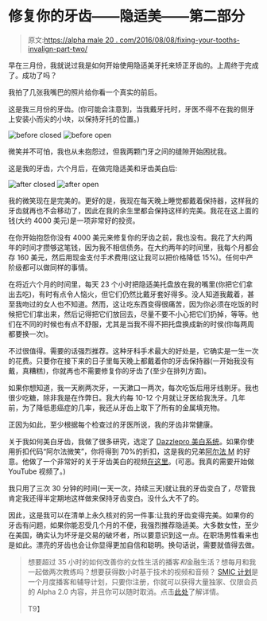 # 修复你的牙齿——隐适美——第二部分

> 原文:[https://alpha male 20 . com/2016/08/08/fixing-your-tooths-invalign-part-two/](https://alphamale20.com/2016/08/08/fixing-your-teeth-invisalign-part-two/)

早在三月份，我就说过我是如何开始使用隐适美牙托来矫正牙齿的。上周终于完成了。成功了吗？

我拍了几张我嘴巴的照片给你看一个真实的前后。

这是我三月份的牙齿。(你可能会注意到，当我戴牙托时，牙医不得不在我的侧牙上安装小而尖的小块，以保持牙托的位置。)

![before closed](../Images/970c309db07dca68dc50e08d16ab2a0a.png) ![before open](../Images/fad41dfd7af159a4a25b8d4da0bd84c4.png)

微笑并不可怕，我也从未抱怨过，但我两颗门牙之间的缝隙开始困扰我。

这是我的牙齿，六个月后，在做完隐适美和牙齿美白后:

![after closed](../Images/a2cd17cf0fa502f1d91af6e6e39139a3.png) ![after open](../Images/c90f4fbd412500bc5466b194426a6efc.png)

我的微笑现在是完美的。更好的是，我现在每天晚上睡觉都戴着保持器，这样我的牙齿就再也不会移动了，因此在我的余生里都会保持这样的完美。我花在这上面的钱(大约 4000 美元)是一项非常好的投资。

在你开始抱怨你没有 4000 美元来修复你的牙齿之前，我也没有。我花了大约两年的时间才攒够这笔钱，因为我不相信债务。在大约两年的时间里，我每个月都会存 160 美元，然后用现金支付手术费用(这让我可以把价格降低 15%)。任何中产阶级都可以做同样的事情。

在将近六个月的时间里，每天 23 个小时把隐适美托盘放在我的嘴里(你把它们拿出去吃)，有时有点令人恼火，但它们仍然比戴牙套好得多。没人知道我戴着，甚至我吻过的女人也不知道。然而，这让吃东西变得很痛苦，因为你必须在吃饭的时候把它们拿出来，然后记得把它们放回去，尽量不要不小心把它们扔掉，等等。他们在不同的时候也有点不舒服，尤其是当我不得不把托盘换成新的时侯(你每两周都要换一次)。

不过很值得。需要的话强烈推荐。这种牙科手术最大的好处是，它确实是一生一次的花费。只要你在接下来的日子里每天晚上都戴着你的牙齿保持器(一开始我没有戴，真糟糕)，你就再也不需要修复你的牙齿了(至少在排列方面)。

如果你想知道，我一天刷两次牙，一天漱口一两次，每次吃饭后用牙线剔牙。我也很少吃糖，除非我是在作弊日。我大约每 10-12 个月就让牙医给我洗牙。几年前，为了降低患癌症的几率，我还从牙齿上取下了所有的金属填充物。

正因为如此，至少根据每个检查过的牙医所说，我的牙齿非常健康。

关于我如何美白牙齿，我做了很多研究，选定了 [Dazzlepro 美白系统](http://dazzlepro.com/products/whitening-pro-system)。如果你使用折扣代码“阿尔法微笑”，你将得到 70%的折扣，这是我的兄弟[阿尔法 M](https://www.youtube.com/user/AlphaMconsulting) 的好意。他做了一个非常好的关于牙齿美白的视频[在这里](https://www.youtube.com/watch?v=TmPw9PX-G9s)。(可恶。我真的需要开始做 YouTube 视频了。)

我只用了三次 30 分钟的时间(一天一次，持续三天)就让我的牙齿变白了，尽管我肯定我还得半定期地这样做来保持牙齿变白。没什么大不了的。

因此，这是我可以在清单上永久核对的另一件事:让我的牙齿变得完美。如果你的牙齿有问题，如果你能忍受几个月的不便，我强烈推荐隐适美。大多数女性，至少在美国，确实认为坏牙是交易的破坏者，所以要意识到这一点。在职场男性看来也是如此。漂亮的牙齿也会让你显得更加自信和聪明。换句话说，需要就值得去做。

> 想要超过 35 小时的如何改善你的女性生活的播客*和*金融生活？想每月和我一起做两次教练吗？想要获得数小时基于技术的视频和音频？ [SMIC 计划](https://alphamale20.kartra.com/page/vIL17)是一个月度播客和辅导计划，只要你注册，你就可以获得大量独家、仅限会员的 Alpha 2.0 内容，并且你可以随时取消。点击[此处](https://alphamale20.kartra.com/page/vIL17)了解详情。
> 
> T9】